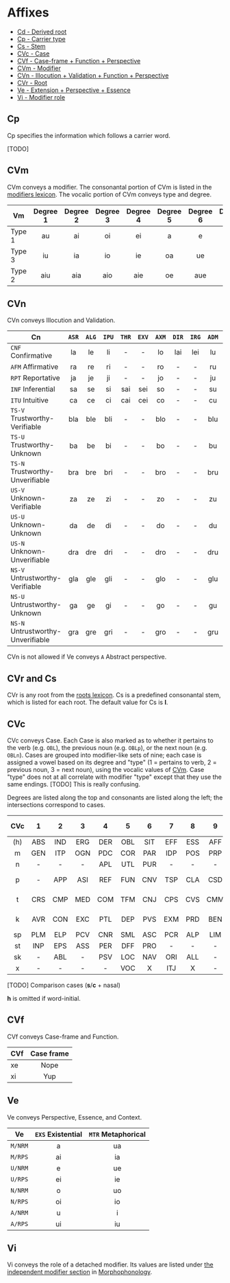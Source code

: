 # Affixes

* [Cd - Derived root](#cr-and-cs)
* [Cp - Carrier type](#cp)
* [Cs - Stem](#cvr-and-cs)
* [CVc - Case](#cvc)
* [CVf - Case-frame + Function + Perspective](#vf)
* [CVm - Modifier](#cvm)
* [CVn - Illocution + Validation + Function + Perspective](#cvn)
* [CVr - Root](#cvr-and-cs)
* [Ve - Extension + Perspective + Essence](#ve)
* [Vi - Modifier role](#vi)

## Cp

Cp specifies the information which follows a carrier word.

[TODO]

## CVm

CVm conveys a modifier. The consonantal portion of CVm is listed in the [modifiers lexicon](modifiers.md). The vocalic portion of CVm conveys type and degree.

| Vm     | Degree 1 | Degree 2 | Degree 3 | Degree 4 | Degree 5 | Degree 6 | Degree 7 | Degree 8 | Degree 9 |
|--------|:--------:|:--------:|:--------:|:--------:|:--------:|:--------:|:--------:|:--------:|:--------:|
| Type 1 |    au    |    ai    |    oi    |    ei    |    a     |    e     |    o     |    i     |    u     |
| Type 3 |    iu    |    ia    |    io    |    ie    |    oa    |    ue    |    uo    |    ua    |    ui    |
| Type 2 |   aiu    |   aia    |   aio    |   aie    |    oe    |   aue    |   auo    |   aua    |   aui    |

## CVn

CVn conveys Illocution and Validation.

| Cn                                | `ASR` | `ALG` | `IPU` | `THR` | `EXV` | `AXM` | `DIR` | `IRG` | `ADM` | `HOR` | `DEC` |
|-----------------------------------|:-----:|:-----:|:-----:|:-----:|:-----:|:-----:|:-----:|:-----:|:-----:|:-----:|:-----:|
| `CNF` Confirmative                |  la   |  le   |  li   |   -   |   -   |  lo   |  lai  |  lei  |  lu   |  rai  |  rei  |
| `AFM` Affirmative                 |  ra   |  re   |  ri   |   -   |   -   |  ro   |   -   |   -   |  ru   |   -   |   -   |
| `RPT` Reportative                 |  ja   |  je   |  ji   |   -   |   -   |  jo   |   -   |   -   |  ju   |   -   |   -   |
| `INF` Inferential                 |  sa   |  se   |  si   |  sai  |  sei  |  so   |   -   |   -   |  su   |   -   |   -   |
| `ITU` Intuitive                   |  ca   |  ce   |  ci   |  cai  |  cei  |  co   |   -   |   -   |  cu   |   -   |   -   |
| `TS-V` Trustworthy-Verifiable     |  bla  |  ble  |  bli  |   -   |   -   |  blo  |   -   |   -   |  blu  |   -   |   -   |
| `TS-U` Trustworthy-Unknown        |  ba   |  be   |  bi   |   -   |   -   |  bo   |   -   |   -   |  bu   |   -   |   -   |
| `TS-N` Trustworthy-Unverifiable   |  bra  |  bre  |  bri  |   -   |   -   |  bro  |   -   |   -   |  bru  |   -   |   -   |
| `US-V` Unknown-Verifiable         |  za   |  ze   |  zi   |   -   |   -   |  zo   |   -   |   -   |  zu   |   -   |   -   |
| `US-U` Unknown-Unknown            |  da   |  de   |  di   |   -   |   -   |  do   |   -   |   -   |  du   |   -   |   -   |
| `US-N` Unknown-Unverifiable       |  dra  |  dre  |  dri  |   -   |   -   |  dro  |   -   |   -   |  dru  |   -   |   -   |
| `NS-V` Untrustworthy-Verifiable   |  gla  |  gle  |  gli  |   -   |   -   |  glo  |   -   |   -   |  glu  |   -   |   -   |
| `NS-U` Untrustworthy-Unknown      |  ga   |  ge   |  gi   |   -   |   -   |  go   |   -   |   -   |  gu   |   -   |   -   |
| `NS-N` Untrustworthy-Unverifiable |  gra  |  gre  |  gri  |   -   |   -   |  gro  |   -   |   -   |  gru  |   -   |   -   |

CVn is not allowed if Ve conveys `A` Abstract perspective.

## CVr and Cs

CVr is any root from the [roots lexicon](roots.md). Cs is a predefined consonantal stem, which is listed for each root. The default value for Cs is **l**.

## CVc

CVc conveys Case. Each Case is also marked as to whether it pertains to the verb (e.g. `OBL`), the previous noun (e.g. `OBLp`), or the next noun (e.g. `OBLn`). Cases are grouped into modifier-like sets of nine; each case is assigned a vowel based on its degree and "type" (1 = pertains to verb, 2 = previous noun, 3 = next noun), using the vocalic values of [CVm](#cvm). Case "type" does not at all correlate with modifier "type" except that they use the same endings. [TODO] This is really confusing.

Degrees are listed along the top and consonants are listed along the left; the intersections correspond to cases.

| CVc |  1  |  2  |  3  |  4  |  5  |  6  |  7  |  8  |  9  | Case category |
|:---:|:---:|:---:|:---:|:---:|:---:|:---:|:---:|:---:|:---:|---------------|
| (h) | ABS | IND | ERG | DER | OBL | SIT | EFF | ESS | AFF | Transrelative |
|  m  | GEN | ITP | OGN | PDC | COR | PAR | IDP | POS | PRP | Possessive    |
|  n  |  -  |  -  |  -  | APL | UTL | PUR |  -  |  -  |  -  | Utilitative   |
|  p  |  -  | APP | ASI | REF | FUN | CNV | TSP | CLA | CSD | Associative 1 |
|  t  | CRS | CMP | MED | COM | TFM | CNJ | CPS | CVS | CMM | Associative 2 |
|  k  | AVR | CON | EXC | PTL | DEP | PVS | EXM | PRD | BEN | Associative 3 |
| sp  | PLM | ELP | PCV | CNR | SML | ASC | PCR | ALP | LIM | Temporal 1    |
| st  | INP | EPS | ASS | PER | DFF | PRO |  -  |  -  |  -  | Temporal 2    |
| sk  |  -  | ABL |  -  | PSV | LOC | NAV | ORI | ALL |  -  | Spatial       |
|  x  |  -  |  -  |  -  |  -  | VOC |  X  | ITJ |  X  |  -  | Interjective  |

[TODO] Comparison cases (**s**/**c** + nasal)

**h** is omitted if word-initial.

## CVf

CVf conveys Case-frame and Function.

| CVf | Case frame |
|-----|:----------:|
| xe  |    Nope    |
| xi  |    Yup     |

## Ve

Ve conveys Perspective, Essence, and Context.

| Ve      | `EXS` Existential | `MTR` Metaphorical |
|---------|:-----------------:|:------------------:|
| `M/NRM` |         a         |         ua         |
| `M/RPS` |        ai         |         ia         |
| `U/NRM` |         e         |         ue         |
| `U/RPS` |        ei         |         ie         |
| `N/NRM` |         o         |         uo         |
| `N/RPS` |        oi         |         io         |
| `A/NRM` |         u         |         i          |
| `A/RPS` |        ui         |         iu         |

## Vi

Vi conveys the role of a detached modifier. Its values are listed under [the independent modifier section](morphophonology.md#independent-modifier) in [Morphophonology](morphophonology.md).
